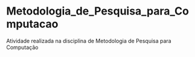 # Metodologia_de_Pesquisa_para_Computacao
Atividade realizada na disciplina de Metodologia de Pesquisa para Computação
